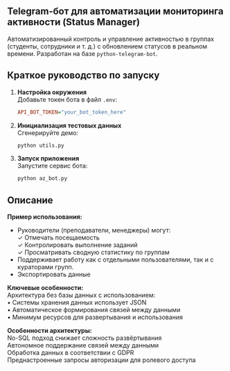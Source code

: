 ## Telegram-бот для автоматизации мониторинга активности (Status Manager)  
Автоматизированный контроль и управление активностью в группах (студенты, сотрудники и т. д.) с обновлением статусов в реальном времени. Разработан на базе `python-telegram-bot`.  

## Краткое руководство по запуску  
1. **Настройка окружения**  
   Добавьте токен бота в файл `.env`:  
   ```ini
   API_BOT_TOKEN="your_bot_token_here"
   ```  

2. **Инициализация тестовых данных**  
   Сгенерируйте демо:  
   ```bash
   python utils.py
   ```  

3. **Запуск приложения**  
   Запустите сервис бота:  
   ```bash
   python az_bot.py
   ```  

## Описание  

**Пример использования:**  
- Руководители (преподаватели, менеджеры) могут:  
  ✓ Отмечать посещаемость  
  ✓ Контролировать выполнение заданий  
  ✓ Просматривать сводную статистику по группам  
- Поддерживает работу как с отдельными пользователями, так и с кураторами групп.
- Экспортировать данные

**Ключевые особенности:**  
Архитектура без базы данных с использованием:  
• Системы хранения данных использует JSON  
• Автоматическое формирования связей между данными  
• Минимум ресурсов для развертывания и использования

**Особенности архитектуры:**  
No-SQL подход снижает сложность развёртывания  
Автономное поддержание связей между данными  
Обработка данных в соответствии с GDPR  
Преднастроенные запросы авторизации для ролевого доступа